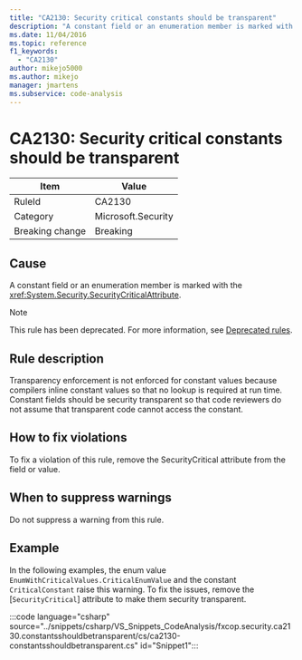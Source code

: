 ```yaml
---
title: "CA2130: Security critical constants should be transparent"
description: "A constant field or an enumeration member is marked with the System.Security.SecurityCriticalAttribute."
ms.date: 11/04/2016
ms.topic: reference
f1_keywords:
  - "CA2130"
author: mikejo5000
ms.author: mikejo
manager: jmartens
ms.subservice: code-analysis
---
```

# CA2130: Security critical constants should be transparent


|Item|Value|
|-|-|
|RuleId|CA2130|
|Category|Microsoft.Security|
|Breaking change|Breaking|

## Cause
A constant field or an enumeration member is marked with the <xref:System.Security.SecurityCriticalAttribute>.

> [!NOTE]
> This rule has been deprecated. For more information, see [Deprecated rules](fxcop-unported-deprecated-rules.md).

## Rule description
Transparency enforcement is not enforced for constant values because compilers inline constant values so that no lookup is required at run time. Constant fields should be security transparent so that code reviewers do not assume that transparent code cannot access the constant.

## How to fix violations
To fix a violation of this rule, remove the SecurityCritical attribute from the field or value.

## When to suppress warnings
Do not suppress a warning from this rule.

## Example
In the following examples, the enum value `EnumWithCriticalValues.CriticalEnumValue` and the constant `CriticalConstant` raise this warning. To fix the issues, remove the [`SecurityCritical`] attribute to make them security transparent.

:::code language="csharp" source="../snippets/csharp/VS_Snippets_CodeAnalysis/fxcop.security.ca2130.constantsshouldbetransparent/cs/ca2130-constantsshouldbetransparent.cs" id="Snippet1":::
